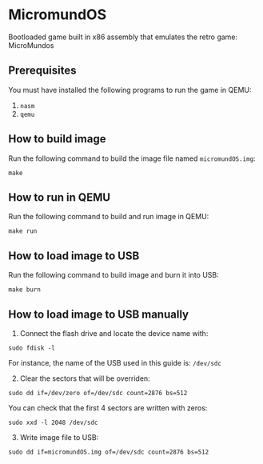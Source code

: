 # MicromundOS

Bootloaded game built in x86 assembly that emulates the retro game: MicroMundos

## Prerequisites

You must have installed the following programs to run the game in QEMU:

1. `nasm`
2. `qemu`

## How to build image

Run the following command to build the image file named `micromundOS.img`:

```
make
```

## How to run in QEMU

Run the following command to build and run image in QEMU:

```
make run
```

## How to load image to USB

Run the following command to build image and burn it into USB:

```
make burn
```

## How to load image to USB manually

1. Connect the flash drive and locate the device name with:

```
sudo fdisk -l
```

For instance, the name of the USB used in this guide is: `/dev/sdc`

2. Clear the sectors that will be overriden:

```
sudo dd if=/dev/zero of=/dev/sdc count=2876 bs=512
```

You can check that the first 4 sectors are written with zeros:

```
sudo xxd -l 2048 /dev/sdc
```

3. Write image file to USB:

```
sudo dd if=micromundOS.img of=/dev/sdc count=2876 bs=512
```
